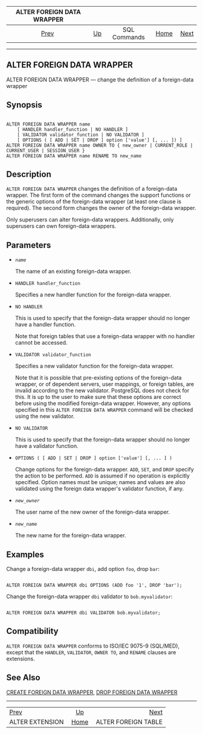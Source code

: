 <!--?xml version="1.0" encoding="UTF-8" standalone="no"?-->

|             ALTER FOREIGN DATA WRAPPER             |                                        |              |                                                       |                                                           |
| :------------------------------------------------: | :------------------------------------- | :----------: | ----------------------------------------------------: | --------------------------------------------------------: |
| [Prev](sql-alterextension.html "ALTER EXTENSION")  | [Up](sql-commands.html "SQL Commands") | SQL Commands | [Home](index.html "PostgreSQL 17devel Documentation") |  [Next](sql-alterforeigntable.html "ALTER FOREIGN TABLE") |

***

## ALTER FOREIGN DATA WRAPPER

ALTER FOREIGN DATA WRAPPER — change the definition of a foreign-data wrapper

## Synopsis

```

ALTER FOREIGN DATA WRAPPER name
    [ HANDLER handler_function | NO HANDLER ]
    [ VALIDATOR validator_function | NO VALIDATOR ]
    [ OPTIONS ( [ ADD | SET | DROP ] option ['value'] [, ... ]) ]
ALTER FOREIGN DATA WRAPPER name OWNER TO { new_owner | CURRENT_ROLE | CURRENT_USER | SESSION_USER }
ALTER FOREIGN DATA WRAPPER name RENAME TO new_name
```

## Description

`ALTER FOREIGN DATA WRAPPER` changes the definition of a foreign-data wrapper. The first form of the command changes the support functions or the generic options of the foreign-data wrapper (at least one clause is required). The second form changes the owner of the foreign-data wrapper.

Only superusers can alter foreign-data wrappers. Additionally, only superusers can own foreign-data wrappers.

## Parameters

* *`name`*

    The name of an existing foreign-data wrapper.

* `HANDLER handler_function`

    Specifies a new handler function for the foreign-data wrapper.

* `NO HANDLER`

    This is used to specify that the foreign-data wrapper should no longer have a handler function.

    Note that foreign tables that use a foreign-data wrapper with no handler cannot be accessed.

* `VALIDATOR validator_function`

    Specifies a new validator function for the foreign-data wrapper.

    Note that it is possible that pre-existing options of the foreign-data wrapper, or of dependent servers, user mappings, or foreign tables, are invalid according to the new validator. PostgreSQL does not check for this. It is up to the user to make sure that these options are correct before using the modified foreign-data wrapper. However, any options specified in this `ALTER FOREIGN DATA WRAPPER` command will be checked using the new validator.

* `NO VALIDATOR`

    This is used to specify that the foreign-data wrapper should no longer have a validator function.

* `OPTIONS ( [ ADD | SET | DROP ] option ['value'] [, ... ] )`

    Change options for the foreign-data wrapper. `ADD`, `SET`, and `DROP` specify the action to be performed. `ADD` is assumed if no operation is explicitly specified. Option names must be unique; names and values are also validated using the foreign data wrapper's validator function, if any.

* *`new_owner`*

    The user name of the new owner of the foreign-data wrapper.

* *`new_name`*

    The new name for the foreign-data wrapper.

## Examples

Change a foreign-data wrapper `dbi`, add option `foo`, drop `bar`:

```

ALTER FOREIGN DATA WRAPPER dbi OPTIONS (ADD foo '1', DROP 'bar');
```

Change the foreign-data wrapper `dbi` validator to `bob.myvalidator`:

```

ALTER FOREIGN DATA WRAPPER dbi VALIDATOR bob.myvalidator;
```

## Compatibility

`ALTER FOREIGN DATA WRAPPER` conforms to ISO/IEC 9075-9 (SQL/MED), except that the `HANDLER`, `VALIDATOR`, `OWNER TO`, and `RENAME` clauses are extensions.

## See Also

[CREATE FOREIGN DATA WRAPPER](sql-createforeigndatawrapper.html "CREATE FOREIGN DATA WRAPPER"), [DROP FOREIGN DATA WRAPPER](sql-dropforeigndatawrapper.html "DROP FOREIGN DATA WRAPPER")

***

|                                                    |                                                       |                                                           |
| :------------------------------------------------- | :---------------------------------------------------: | --------------------------------------------------------: |
| [Prev](sql-alterextension.html "ALTER EXTENSION")  |         [Up](sql-commands.html "SQL Commands")        |  [Next](sql-alterforeigntable.html "ALTER FOREIGN TABLE") |
| ALTER EXTENSION                                    | [Home](index.html "PostgreSQL 17devel Documentation") |                                       ALTER FOREIGN TABLE |
